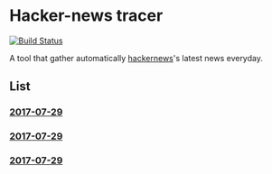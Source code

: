 # Hacker-news tracer

[![Build Status](https://travis-ci.org/htoooth/hacker-news-tracer.svg?branch=master)](https://travis-ci.org/htoooth/hacker-news-tracer)

A tool that gather automatically [hackernews](https://news.ycombinator.com/)'s latest news everyday.

## List

### [2017-07-29](./md/2017-07-29.md) 
### [2017-07-29](./md/2017-07-29.md) 
### [2017-07-29](./md/2017-07-29.md) 
